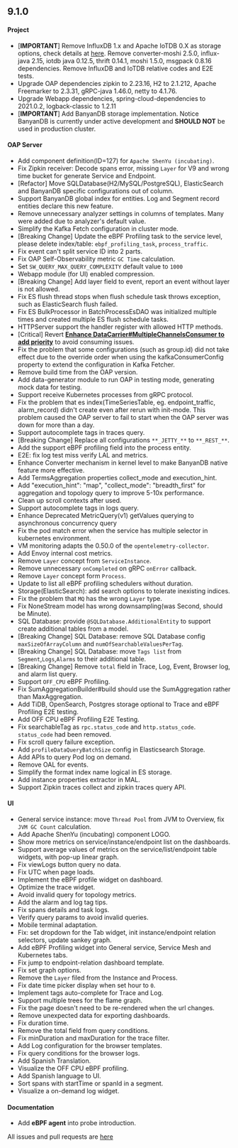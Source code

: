 ## 9.1.0

#### Project

* [**IMPORTANT**] Remove InfluxDB 1.x and Apache IoTDB 0.X as storage options, check details
  at [here](https://github.com/apache/skywalking/discussions/9059). Remove converter-moshi 2.5.0, influx-java 2.15,
  iotdb java 0.12.5, thrift 0.14.1, moshi 1.5.0, msgpack 0.8.16 dependencies. Remove InfluxDB and IoTDB relative codes
  and E2E tests.
* Upgrade OAP dependencies zipkin to 2.23.16, H2 to 2.1.212, Apache Freemarker to 2.3.31, gRPC-java 1.46.0, netty to
  4.1.76.
* Upgrade Webapp dependencies, spring-cloud-dependencies to 2021.0.2, logback-classic to 1.2.11
* [**IMPORTANT**] Add BanyanDB storage implementation. Notice BanyanDB is currently under active development
  and **SHOULD NOT** be used in production cluster.

#### OAP Server

* Add component definition(ID=127) for `Apache ShenYu (incubating)`.
* Fix Zipkin receiver: Decode spans error, missing `Layer` for V9 and wrong time bucket for generate Service and
  Endpoint.
* [Refactor] Move SQLDatabase(H2/MySQL/PostgreSQL), ElasticSearch and BanyanDB specific configurations out of column.
* Support BanyanDB global index for entities. Log and Segment record entities declare this new feature.
* Remove unnecessary analyzer settings in columns of templates. Many were added due to analyzer's default value.
* Simplify the Kafka Fetch configuration in cluster mode.
* [Breaking Change] Update the eBPF Profiling task to the service level, please delete
  index/table: `ebpf_profiling_task`, `process_traffic`.
* Fix event can't split service ID into 2 parts.
* Fix OAP Self-Observability metric `GC Time` calculation.
* Set `SW_QUERY_MAX_QUERY_COMPLEXITY` default value to `1000`
* Webapp module (for UI) enabled compression.
* [Breaking Change] Add layer field to event, report an event without layer is not allowed.
* Fix ES flush thread stops when flush schedule task throws exception, such as ElasticSearch flush failed.
* Fix ES BulkProcessor in BatchProcessEsDAO was initialized multiple times and created multiple ES flush schedule tasks.
* HTTPServer support the handler register with allowed HTTP methods.
* [Critical] Revert [**Enhance DataCarrier#MultipleChannelsConsumer to add
  priority**](https://github.com/apache/skywalking/pull/8664) to avoid consuming issues.
* Fix the problem that some configurations (such as group.id) did not take effect due to the override order when using
  the kafkaConsumerConfig property to extend the configuration in Kafka Fetcher.
* Remove build time from the OAP version.
* Add data-generator module to run OAP in testing mode, generating mock data for testing.
* Support receive Kubernetes processes from gRPC protocol.
* Fix the problem that es index(TimeSeriesTable, eg. endpoint_traffic, alarm_record) didn't create even after rerun with
  init-mode. This problem caused the OAP server to fail to start when the OAP server was down for more than a day.
* Support autocomplete tags in traces query.
* [Breaking Change] Replace all configurations `**_JETTY_**` to `**_REST_**`.
* Add the support eBPF profiling field into the process entity.
* E2E: fix log test miss verify LAL and metrics.
* Enhance Converter mechanism in kernel level to make BanyanDB native feature more effective.
* Add TermsAggregation properties collect_mode and execution_hint.
* Add "execution_hint": "map", "collect_mode": "breadth_first" for aggregation and topology query to improve 5-10x
  performance.
* Clean up scroll contexts after used.
* Support autocomplete tags in logs query.
* Enhance Deprecated MetricQuery(v1) getValues querying to asynchronous concurrency query
* Fix the pod match error when the service has multiple selector in kubernetes environment.
* VM monitoring adapts the 0.50.0 of the `opentelemetry-collector`.
* Add Envoy internal cost metrics.
* Remove `Layer` concept from `ServiceInstance`.
* Remove unnecessary `onCompleted` on gRPC `onError` callback.
* Remove `Layer` concept form `Process`.
* Update to list all eBPF profiling schedulers without duration.
* Storage(ElasticSearch): add search options to tolerate inexisting indices.
* Fix the problem that `MQ` has the wrong `Layer` type.
* Fix NoneStream model has wrong downsampling(was Second, should be Minute).
* SQL Database: provide `@SQLDatabase.AdditionalEntity` to support create additional tables from a model.
* [Breaking Change] SQL Database: remove SQL Database config `maxSizeOfArrayColumn` and `numOfSearchableValuesPerTag`.
* [Breaking Change] SQL Database: move `Tags list` from `Segment`,`Logs`,`Alarms` to their additional table.
* [Breaking Change] Remove `total` field in Trace, Log, Event, Browser log, and alarm list query.
* Support `OFF_CPU` eBPF Profiling.
* Fix SumAggregationBuilder#build should use the SumAggregation rather than MaxAggregation.
* Add TiDB, OpenSearch, Postgres storage optional to Trace and eBPF Profiling E2E testing.
* Add OFF CPU eBPF Profiling E2E Testing.
* Fix searchableTag as `rpc.status_code` and `http.status_code`. `status_code` had been removed.
* Fix scroll query failure exception.
* Add `profileDataQueryBatchSize` config in Elasticsearch Storage.
* Add APIs to query Pod log on demand.
* Remove OAL for events.
* Simplify the format index name logical in ES storage.
* Add instance properties extractor in MAL.
* Support Zipkin traces collect and zipkin traces query API.

#### UI

* General service instance: move `Thread Pool` from JVM to Overview, fix `JVM GC Count` calculation.
* Add Apache ShenYu (incubating) component LOGO.
* Show more metrics on service/instance/endpoint list on the dashboards.
* Support average values of metrics on the service/list/endpoint table widgets, with pop-up linear graph.
* Fix viewLogs button query no data.
* Fix UTC when page loads.
* Implement the eBPF profile widget on dashboard.
* Optimize the trace widget.
* Avoid invalid query for topology metrics.
* Add the alarm and log tag tips.
* Fix spans details and task logs.
* Verify query params to avoid invalid queries.
* Mobile terminal adaptation.
* Fix: set dropdown for the Tab widget, init instance/endpoint relation selectors, update sankey graph.
* Add eBPF Profiling widget into General service, Service Mesh and Kubernetes tabs.
* Fix jump to endpoint-relation dashboard template.
* Fix set graph options.
* Remove the `Layer` filed from the Instance and Process.
* Fix date time picker display when set hour to `0`.
* Implement tags auto-complete for Trace and Log.
* Support multiple trees for the flame graph.
* Fix the page doesn't need to be re-rendered when the url changes.
* Remove unexpected data for exporting dashboards.
* Fix duration time.
* Remove the total field from query conditions.
* Fix minDuration and maxDuration for the trace filter.
* Add Log configuration for the browser templates.
* Fix query conditions for the browser logs.
* Add Spanish Translation.
* Visualize the OFF CPU eBPF profiling.
* Add Spanish language to UI.
* Sort spans with startTime or spanId in a segment.
* Visualize a on-demand log widget.

#### Documentation

* Add **eBPF agent** into probe introduction.

All issues and pull requests are [here](https://github.com/apache/skywalking/milestone/128?closed=1)
